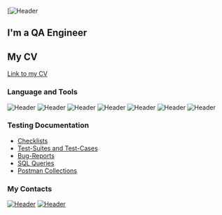 [![Header](https://www.canva.com/design/DAFSGCaMoNQ/DUEX-X7q6wUyK7TQH2WC1g/view?utm_content=DAFSGCaMoNQ&utm_campaign=designshare&utm_medium=link&utm_source=publishsharelink)

## I'm a QA Engineer 

## My CV
[Link to my CV](https://drive.google.com/file/d/1HaeXlUL-Wttj7Vw5niHmE1ggbuYMVVBs/view?usp=sharing/)

### Language and Tools

![Header](https://img.shields.io/badge/Postman-090909?style=for-the-badge&logo=postman&logoColor=f76935)
![Header](https://img.shields.io/badge/Github-090909?style=for-the-badge&logo=github&logoColor=8cc4d7)
![Header](https://img.shields.io/badge/MySQL-090909?style=for-the-badge&logo=mysql&logoColor=00618a)
![Header](https://img.shields.io/badge/DevTools-090909?style=for-the-badge&logo=googlechrome&logoColor=2674f2)
![Header](https://img.shields.io/badge/AndroidStudio-090909?style=for-the-badge&logo=androidstudio&logoColor=3ad07d)
![Header](https://img.shields.io/badge/Fiddler-090909?style=for-the-badge&logo=fiddler&logoColor=8cc4d7)
![Header](https://img.shields.io/badge/CharlesProxy-090909?style=for-the-badge&logo=charlesproxy&logoColor=8cc4d7)

### Testing Documentation

- [Checklists](https://github.com/natosipova/checklist)
- [Test-Suites and Test-Cases](https://github.com/natosipova/test-cases)
- [Bug-Reports](https://github.com/natosipova/bug-reports)
- [SQL Queries](https://github.com/natosipova/SQL)
- [Postman Collections](https://github.com/natosipova/postman)

### My Contacts

[![Header](https://img.shields.io/badge/Telegram-090909?style=for-the-badge&logo=telegram&logoColor=31a5db)](https://t.me/natosipova)
[![Header](https://img.shields.io/badge/Linkedin-090909?style=for-the-badge&logo=linkedin&logoColor=0073b1)](https://www.linkedin.com/in/natalya-osipova/)

